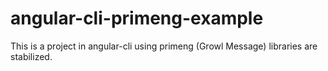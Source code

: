# angular-cli-primeng-example
This is a project in angular-cli using primeng (Growl Message) libraries are stabilized.   
